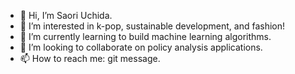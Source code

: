 - 👋 Hi, I’m Saori Uchida.
- 👀 I’m interested in k-pop, sustainable development, and fashion!
- 🌱 I’m currently learning to build machine learning algorithms.
- 💞️ I’m looking to collaborate on policy analysis applications.
- 📫 How to reach me: git message.

<!---
s9ori/s9ori is a ✨ special ✨ repository because its `README.md` (this file) appears on your GitHub profile.
You can click the Preview link to take a look at your changes.
--->
